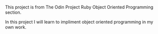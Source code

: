 This project is from The Odin Project Ruby Object Oriented Programming section.

In this project I will learn to impliment object oriented programming in my own work.